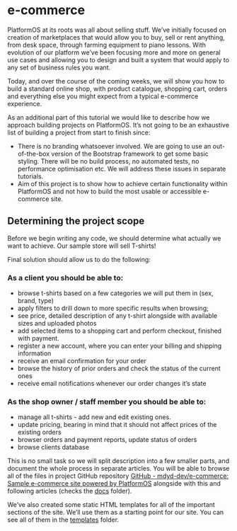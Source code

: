 # e-commerce

PlatformOS at its roots was all about selling stuff. We’ve initially focused on creation of marketplaces that would allow you to buy, sell or rent anything, from desk space, through farming equipment to piano lessons. With evolution of our platform we’ve been focusing more and more on general use cases and allowing you to design and built a system that would apply to any set of business rules you want.

Today, and over the course of the coming weeks, we will show you how to build a standard online shop, with product catalogue, shopping cart, orders and everything else you might expect from a typical e-commerce experience.

As an additional part of this tutorial we would like to describe how we approach building projects on PlatformOS. It’s not going to be an exhaustive list of building a project from start to finish since:

- There is no branding whatsoever involved. We are going to use an out-of-the-box version of the Bootstrap framework to get some basic styling. There will be no build process, no automated tests, no performance optimisation etc. We will address these issues in separate tutorials.
- Aim of this project is to show how to achieve certain functionality within PlatformOS and not how to build the most usable or accessible e-commerce site.

## Determining the project scope

Before we begin writing any code, we should determine what actually we want to achieve. Our sample store will sell T-shirts!

Final solution should allow us to do the following:

### As a client you should be able to:

- browse t-shirts based on a few categories we will put them in (sex, brand, type)
- apply filters to drill down to more specific results when browsing;
- see price, detailed description of any t-shirt alongside with available sizes and uploaded photos
- add selected items to a shopping cart and perform checkout, finished with payment.
- register a new account, where you can enter your billing and shipping information
- receive an email confirmation for your order
- browse the history of prior orders and check the status of the current ones
- receive email notifications whenever our order changes it’s state

### As the shop owner / staff member you should be able to:

- manage all t-shirts - add new and edit existing ones.
- update pricing, bearing in mind that it should not affect prices of the existing orders
- browser orders and payment reports, update status of orders
- browse clients database

This is no small task so we will split description into a few smaller parts, and document the whole process in separate articles. You will be able to browse all of the files in project GitHub repository [GitHub - mdyd-dev/e-commerce: Sample e-commerce site powered by PlatformOS](https://github.com/mdyd-dev/e-commerce) alongside with this and following articles (checks the [docs](https://github.com/mdyd-dev/e-commerce/tree/master/docs) folder).

We’ve also created some static HTML templates for all of the important sections of the site. We’ll use them as a starting point for our site. You can see all of them in the [templates](https://github.com/mdyd-dev/e-commerce/tree/master/templates) folder.
